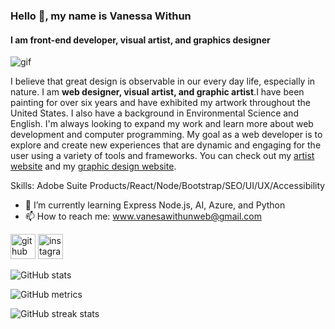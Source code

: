 ### Hello 👋, my name is Vanessa Withun
#### I am front-end developer, visual artist, and graphics designer
![gif](https://cdn.myportfolio.com/09ab80af-6638-485d-9a0e-fc8b193a105a/8b2bbe0e-b808-47ba-8677-7ebc4ccee356_rw_600.gif?h=0943a31c35970512f12de23c12d8d797)

I believe that great design is observable in our every day life, especially in nature. I am **web designer, visual artist, and graphic artist**.I have been painting for over six years and have exhibited my artwork throughout the United States. I also have a background in Environmental Science and English. I'm always looking to expand my work and learn more about web development and computer programming. My goal as a web developer is to explore and create new experiences that are dynamic and engaging for the user using a variety of tools and frameworks. You can check out my [artist website](https://vanessawithun.com/) and my [graphic design website](https://vanessa555withun.myportfolio.com/).


Skills:  Adobe Suite Products/React/Node/Bootstrap/SEO/UI/UX/Accessibility



- 🌱 I’m currently learning Express Node.js, AI, Azure, and Python
- 📫 How to reach me: www.vanesawithunweb@gmail.com 


[<img src='https://cdn.jsdelivr.net/npm/simple-icons@3.0.1/icons/github.svg' alt='github' height='40'>](https://github.com/iNeso1984)  [<img src='https://cdn.jsdelivr.net/npm/simple-icons@3.0.1/icons/instagram.svg' alt='instagram' height='40'>](https://www.instagram.com/vanessa_withun_art/)  

![GitHub stats](https://github-readme-stats.vercel.app/api?username=iNeso1984&show_icons=true)  

![GitHub metrics](https://metrics.lecoq.io/iNeso1984)  

![GitHub streak stats](https://github-readme-streak-stats.herokuapp.com/?user=iNeso1984)  


